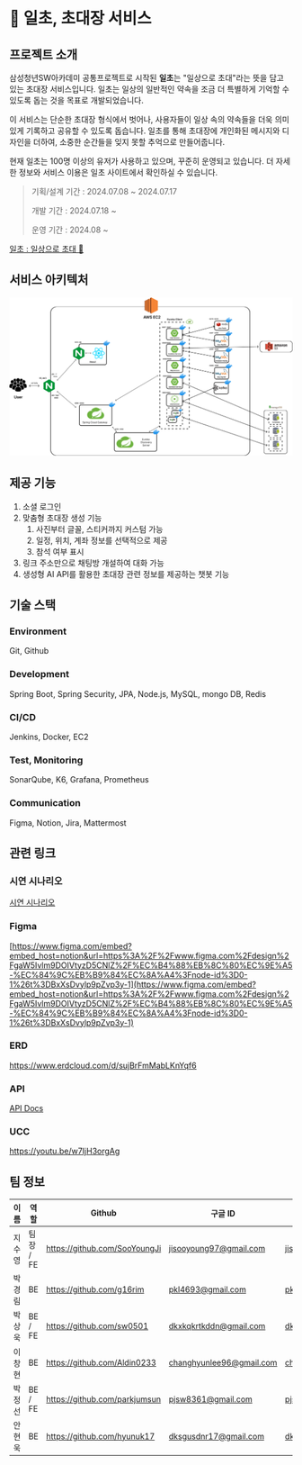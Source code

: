 # 💌 일초, 초대장 서비스

## 프로젝트 소개

삼성청년SW아카데미 공통프로젝트로 시작된 **일초**는 "일상으로 초대"라는 뜻을 담고 있는 초대장 서비스입니다. 일초는 일상의 일반적인 약속을 조금 더 특별하게 기억할 수 있도록 돕는 것을 목표로 개발되었습니다.

이 서비스는 단순한 초대장 형식에서 벗어나, 사용자들이 일상 속의 약속들을 더욱 의미 있게 기록하고 공유할 수 있도록 돕습니다. 일초를 통해 초대장에 개인화된 메시지와 디자인을 더하여, 소중한 순간들을 잊지 못할 추억으로 만들어줍니다.

현재 일초는 100명 이상의 유저가 사용하고 있으며, 꾸준히 운영되고 있습니다. 더 자세한 정보와 서비스 이용은 일초 사이트에서 확인하실 수 있습니다.

> 기획/설계 기간 : 2024.07.08 ~ 2024.07.17
>
> 개발 기간 : 2024.07.18 ~ 
>
> 운영 기간 : 2024.08 ~

[일초 : 일상으로 초대 💌](https://il-cho.site)

## 서비스 아키텍처

![아키텍처](image.png)

## 제공 기능
1. 소셜 로그인
2. 맞춤형 초대장 생성 기능
    1. 사진부터 글꼴, 스티커까지 커스텀 가능
    2. 일정, 위치, 계좌 정보를 선택적으로 제공
    3. 참석 여부 표시
3. 링크 주소만으로 채팅방 개설하여 대화 가능
4. 생성형 AI API를 활용한 초대장 관련 정보를 제공하는 챗봇 기능

## 기술 스택

### Environment

Git, Github

### Development

Spring Boot, Spring Security, JPA, Node.js, MySQL, mongo DB, Redis

### CI/CD

Jenkins, Docker, EC2

### Test, Monitoring

SonarQube, K6, Grafana, Prometheus

### Communication

Figma, Notion, Jira, Mattermost

## 관련 링크

### 시연 시나리오

[시연 시나리오](https://www.notion.so/c832f8b788bf40568af80b1a9714b872?pvs=21) 

### Figma

[https://www.figma.com/embed?embed_host=notion&url=https%3A%2F%2Fwww.figma.com%2Fdesign%2FgaW5Ivlm9DOIVtyzD5CNlZ%2F%EC%B4%88%EB%8C%80%EC%9E%A5-%EC%84%9C%EB%B9%84%EC%8A%A4%3Fnode-id%3D0-1%26t%3DBxXsDvylp9pZvp3y-1](https://www.figma.com/embed?embed_host=notion&url=https%3A%2F%2Fwww.figma.com%2Fdesign%2FgaW5Ivlm9DOIVtyzD5CNlZ%2F%EC%B4%88%EB%8C%80%EC%9E%A5-%EC%84%9C%EB%B9%84%EC%8A%A4%3Fnode-id%3D0-1%26t%3DBxXsDvylp9pZvp3y-1)

### ERD

https://www.erdcloud.com/d/sujBrFmMabLKnYqf6

### API

[API Docs](https://grateful-celsius-738.notion.site/API-Docs-badecb7420034b518245977c9f66a2ff?pvs=4)

### UCC

https://youtu.be/w7IjH3orgAg

## 팀 정보

| 이름   | 역할      | Github                        | 구글 ID                  | Figma                    | Notion                   |
| ------ | --------- | ----------------------------- | ------------------------ | ------------------------ | ------------------------ |
| 지수영 | 팀장 / FE | https://github.com/SooYoungJi | jisooyoung97@gmail.com   | jisooyoung97@gmail.com   | jisooyoung97@gmail.com   |
| 박경림 | BE        | https://github.com/g16rim     | pkl4693@gmail.com        | pkl4693@gmail.com        | pkl4693@g.hongik.ac.kr   |
| 박상욱 | BE / FE   | https://github.com/sw0501     | dkxkqkrtkddn@gmail.com   | dkxkqkrtkddn@gmail.com   | dkxkqkrtkddn@sju.ac.kr   |
| 이창현 | BE        | https://github.com/Aldin0233  | changhyunlee96@gmail.com | changhyunlee96@gmail.com | changhyunlee96@gmail.com |
| 박정선 | BE / FE   | https://github.com/parkjumsun | pjsw8361@gmail.com       | pjsw8361@gmail.com       | pjsw8361@gmail.com       |
| 안현욱 | BE        | https://github.com/hyunuk17   | dksgusdnr17@gmail.com    | dksgusdnr17@gmail.com    | dksgusdnr17@gmail.com    |
